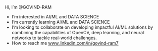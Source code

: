 Hi, I’m @GOVIND-RAM
-  I’m interested in AI/ML and DATA SCIENCE 
-  I’m currently learning AI/ML and DATA SCIENCE 
-  I’m looking to collaborate on developing impactful AI/ML solutions by combining the capabilities of OpenCV, deep learning, and neural networks to tackle real-world challenges. 
-  How to reach me   www.linkedin.com/in/govind-ram7

<!---
GOVIND-RAM/GOVIND-RAM is a ✨ special ✨ repository because its `README.md` (this file) appears on your GitHub profile.
You can click the Preview link to take a look at your changes.
--->
